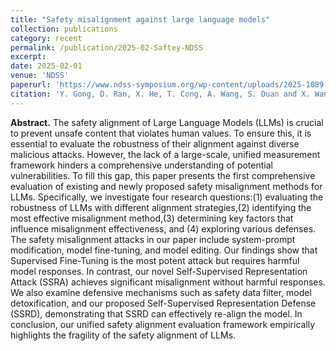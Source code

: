 ```yaml
---
title: "Safety misalignment against large language models"
collection: publications
category: recent
permalink: /publication/2025-02-Saftey-NDSS
excerpt: 
date: 2025-02-01
venue: 'NDSS'
paperurl: 'https://www.ndss-symposium.org/wp-content/uploads/2025-1089-paper.pdf'
citation: 'Y. Gong, D. Ran, X. He, T. Cong, A. Wang, S. Duan and X. Wang (2025). Safety Misalignment Against Large Language Models. In Proceedings of the 2025 Annual Network and Distributed System Security Symposium (NDSS).'
---
```

**Abstract.** The safety alignment of Large Language Models (LLMs) is crucial to prevent unsafe content that violates human values. To ensure this, it is essential to evaluate the robustness of their alignment against diverse malicious attacks. However, the lack of a large-scale, unified measurement framework hinders a comprehensive understanding of potential vulnerabilities. To fill this gap, this paper presents the first comprehensive evaluation of existing and newly proposed safety misalignment methods for LLMs. Specifically, we investigate four research questions:(1) evaluating the robustness of LLMs with different alignment strategies,(2) identifying the most effective misalignment method,(3) determining key factors that influence misalignment effectiveness, and (4) exploring various defenses. The safety misalignment attacks in our paper include system-prompt modification, model fine-tuning, and model editing. Our findings show that Supervised Fine-Tuning is the most potent attack but requires harmful model responses. In contrast, our novel Self-Supervised Representation Attack (SSRA) achieves significant misalignment without harmful responses. We also examine defensive mechanisms such as safety data filter, model detoxification, and our proposed Self-Supervised Representation Defense (SSRD), demonstrating that SSRD can effectively re-align the model. In conclusion, our unified safety alignment evaluation framework empirically highlights the fragility of the safety alignment of LLMs.
